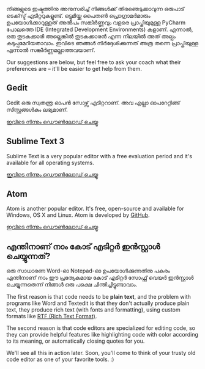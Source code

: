 നിങ്ങളുടെ ഇഷ്ടത്തിനു അനുസരിച്ച് നിങ്ങള്‍ക്ക് തിരഞെടുക്കാവുന്ന ഒരുപാട് ടെക്സ്ട് എടിറ്ററുകളൂണ്ട്. ഒട്ടുമിയ്ക്ക പൈതണ്‍ പ്രൊഗ്രാമര്‍മാരും ഉപയോഗിക്കാറുള്ളത് അല്‍പ‌ം സങ്കീര്‍ണ്ണവും വളരെ പ്രാപ്തിയുമുള്ള PyCharm പോലത്തെ IDE (Integrated Development Environments) കളാണ്. എന്നാല്‍, ഒരു തുടകക്കാരി അല്ലെങ്കില്‍ തുടകക്കാരന്‍ എന്ന നിലയില്‍ അത് അല്പം കടുപ്പമേറിയതാവാം. ഇവിടെ ഞങ്ങള്‍ നിര്‍ദ്ദേശിക്കുന്നത് അത്ര തന്നെ പ്രാപ്തിയുള്ള എന്നാല്‍ സങ്കീര്‍ണ്ണമല്ലാത്തവയാണ്.

Our suggestions are below, but feel free to ask your coach what their preferences are – it'll be easier to get help from them.

## Gedit

Gedit ഒരു സ്വതന്ത്ര ഓപന്‍ സോഴ്സ് എടിറ്ററാണ്. അവ എല്ലാ ഓപറേറ്റിങ്ങ്‌ സിസ്റ്റങ്ങള്‍കും ലഭ്യമാണ്.

[ഇവിടെ നിന്നും ഡൌണ്‍ലോഡ് ചെയ്യൂ](https://wiki.gnome.org/Apps/Gedit#Download)

## Sublime Text 3

Sublime Text is a very popular editor with a free evaluation period and it's available for all operating systems.

[ഇവിടെ നിന്നും ഡൌണ്‍ലോഡ് ചെയ്യൂ](https://www.sublimetext.com/3)

## Atom

Atom is another popular editor. It's free, open-source and available for Windows, OS X and Linux. Atom is developed by [GitHub](https://github.com/).

[ഇവിടെ നിന്നും ഡൌണ്‍ലോഡ് ചെയ്യൂ](https://atom.io/)

## എന്തിനാണ് നാം കോട് എടിറ്റര്‍ ഇന്‍സ്റ്റാള്‍ ചെയ്യുന്നത്?

ഒരു സാധാരണ Word-ഓ Notepad-ഓ ഉപയോഗിക്കുന്നതിനു പകരം എന്തിനാണ് നാം ഈ പ്രത്യേകമായ കോട് എടിറ്റര്‍ സോഫ്റ്റ് വെയര്‍ ഇന്‍സ്റ്റാള്‍ ചെയ്യുന്നതെന്ന് നിങ്ങള്‍ ഒരു പക്ഷെ ചിന്തിച്ചിട്ടുണ്ടാവാം.

The first reason is that code needs to be **plain text**, and the problem with programs like Word and Textedit is that they don't actually produce plain text, they produce rich text (with fonts and formatting), using custom formats like [RTF (Rich Text Format)](https://en.wikipedia.org/wiki/Rich_Text_Format).

The second reason is that code editors are specialized for editing code, so they can provide helpful features like highlighting code with color according to its meaning, or automatically closing quotes for you.

We'll see all this in action later. Soon, you'll come to think of your trusty old code editor as one of your favorite tools. :)